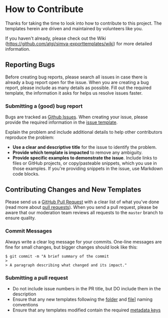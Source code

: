 # How to Contribute

Thanks for taking the time to look into how to contribute to this project. The templates herein are driven and maintained by volunteers like you.

If you haven't already, please check out the Wiki (https://github.com/atgi/simva-exporttemplates/wiki) for more detailed information.

## Reporting Bugs
Before creating bug reports, please search all issues in case there is already a bug report open for the issue. When you are creating a bug report, please include as many details as possible. Fill out the required template, the information it asks for helps us resolve issues faster.

### Submitting a (good) bug report
Bugs are tracked as [Github Issues](https://guides.github.com/features/issues/). When creating your issue, please provide the required information in the [issue template](https://github.com/atgi/simva-exporttemplates/blob/master/ISSUE_TEMPLATE.md).

Explain the problem and include additional details to help other contributors reproduce the problem:
* **Use a clear and descriptive title** for the issue to identify the problem.
* **Provide which template is impacted** to remove any ambiguity.
* **Provide specific examples to demonstrate the issue**. Include links to files or GitHub projects, or copy/pasteable snippets, which you use in those examples. If you're providing snippets in the issue, use Markdown code blocks.

## Contributing Changes and New Templates
Please send us a [GitHub Pull Request](https://github.com/atgi/simva-exporttemplates/compare) with a clear list of what you've done (read more about [pull requests](http://help.github.com/pull-requests/)). When you send a pull request, please be aware that our moderation team reviews all requests to the `master` branch to ensure quality.

### Commit Messages

Always write a clear log message for your commits. One-line messages are fine for small changes, but bigger changes should look like this:
```
$ git commit -m "A brief summary of the commit
> 
> A paragraph describing what changed and its impact."
```

### Submitting a pull request
* Do not include issue numbers in the PR title, but DO include them in the description
* Ensure that any new templates following the [folder](https://github.com/atgi/simva-exporttemplates/wiki/1.-Folder-Structure) and [file](https://github.com/atgi/simva-exporttemplates/wiki/2.-File-Naming)] naming conventions
* Ensure that any templates modified contain the required [metadata keys](https://github.com/atgi/simva-exporttemplates/wiki/4.-File-Structure#required-metadata-keys)
